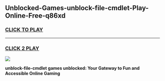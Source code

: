 
## Unblocked-Games-unblock-file-cmdlet-Play-Online-Free-q86xd
<h3>
<a href="https://premium76.site?title=unblock-file-cmdlet&ref=26A">CLICK TO PLAY</a></h3>
<hr>

<h3>
<a href="https://premium76.site?title=unblock-file-cmdlet&ref=26A">CLICK 2 PLAY</a>
  
</h3>

<a href="https://premium76.site?title=unblock-file-cmdlet&ref=26A"><img src="https://clearcache.store/games.png"></a>


**unblock-file-cmdlet games unblocked: Your Gateway to Fun and Accessible Online Gaming**
